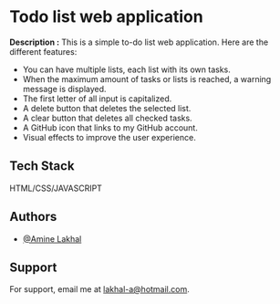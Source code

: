 
# Todo list web application

**Description :** 
This is a simple to-do list web application. Here are the different features:

- You can have multiple lists, each list with its own tasks.
- When the maximum amount of tasks or lists is reached, a warning message is displayed.
- The first letter of all input is capitalized.
- A delete button that deletes the selected list.
- A clear button that deletes all checked tasks.
- A GitHub icon that links to my GitHub account.
- Visual effects to improve the user experience.

## Tech Stack

HTML/CSS/JAVASCRIPT

## Authors

- [@Amine Lakhal](https://github.com/aminelkl)

## Support

For support, email me at lakhal-a@hotmail.com.

